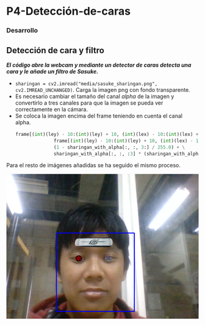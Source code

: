 # P4-Detección-de-caras

###  Desarrollo

## Detección de cara y filtro

***El código abre la webcam y mediante un detector de caras detecta una cara y le añade un filtro de Sasuke.***

- `sharingan = cv2.imread("media/sasuke_sharingan.png", cv2.IMREAD_UNCHANGED)`. Carga la imagen png con fondo transparente.
- Es necesario cambiar el tamaño del canal *alpha* de la imagen y convertirlo a tres canales para que la imagen se pueda ver correctamente en la cámara.
- Se coloca la imagen encima del frame teniendo en cuenta el canal alpha.
  ```py
  frame[(int)(ley) - 10:(int)(ley) + 10, (int)(lex) - 10:(int)(lex) + 10] = \
                frame[(int)(ley) - 10:(int)(ley) + 10, (int)(lex) - 10:(int)(lex) + 10] * \
                (1 - sharingan_with_alpha[:, :, 3:] / 255.0) + \
                sharingan_with_alpha[:, :, :3] * (sharingan_with_alpha[:, :, 3:] / 255.0)
  ```
Para el resto de imágenes añadidas se ha seguido el mismo proceso.

![Detección de cara con filtro de Sasuke](media/captura_webcam.png "filtro sasuke")


